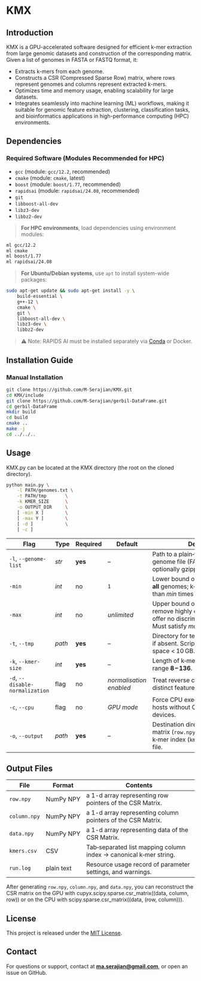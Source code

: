 
# KMX

## Introduction

KMX is a GPU-accelerated software designed for efficient k-mer extraction from large genomic datasets and construction of the corresponding matrix. Given a list of genomes in FASTA or FASTQ format, it:

- Extracts k-mers from each genome.
- Constructs a CSR (Compressed Sparse Row) matrix, where rows represent genomes and columns represent extracted k-mers.
- Optimizes time and memory usage, enabling scalability for large datasets.
- Integrates seamlessly into machine learning (ML) workflows, making it suitable for genomic feature extraction, clustering, classification tasks, and bioinformatics applications in high-performance computing (HPC) environments.

## Dependencies

### Required Software (Modules Recommended for HPC)

- `gcc` (module: `gcc/12.2`, recommended)
- `cmake` (module: `cmake`, latest)
- `boost` (module: `boost/1.77`, recommended)
- `rapidsai` (module: `rapidsai/24.08`, recommended)
- `git`
- `libboost-all-dev`
- `libz3-dev`
- `libbz2-dev`

> **For HPC environments**, load dependencies using environment modules:

```bash
ml gcc/12.2
ml cmake
ml boost/1.77
ml rapidsai/24.08
```

> **For Ubuntu/Debian systems**, use `apt` to install system-wide packages:

```bash
sudo apt-get update && sudo apt-get install -y \
    build-essential \
    g++-12 \
    cmake \
    git \
    libboost-all-dev \
    libz3-dev \
    libbz2-dev
```

> ⚠️ Note: RAPIDS AI must be installed separately via [Conda](https://rapids.ai/start.html) or Docker.

## Installation Guide

### Manual Installation 

```bash
git clone https://github.com/M-Serajian/KMX.git
cd KMX/include
git clone https://github.com/M-Serajian/gerbil-DataFrame.git
cd gerbil-DataFrame
mkdir build 
cd build
cmake ..
make -j
cd ../../..
```


## Usage
KMX.py can be located at the KMX directory (the root on the cloned directory).


```bash
python main.py \
    -l PATH/genomes.txt \
    -t PATH/tmp       \
    -k KMER_SIZE      \
    -o OUTPUT_DIR     \
    [ -min X ]        \
    [ -max Y ]        \
    [ -d ]            \
    [ -c ]
```

| Flag | Type | Required | Default | Description |
|------|------|----------|---------|-------------|
| `-l`, `--genome-list` | *str* | **yes** | – | Path to a plain‑text file with one genome file (FASTA/FASTQ, optionally gzipped) per line. |
| `-min` | *int* | no | `1` | Lower bound on k‑mer count across **all** genomes; k‑mers observed fewer than *min* times are discarded. |
| `-max` | *int* | no | *unlimited* | Upper bound on k‑mer count; set to remove highly conserved k‑mers that offer no discriminatory information. Must satisfy *max ≥ min*. |
| `-t`, `--tmp` | *path* | **yes** | – | Directory for temporary files; created if absent. Script aborts if free space < 10 GB. |
| `-k`, `--kmer-size` | *int* | **yes** | – | Length of k‑mers to extract; valid range **8 – 136**. |
| `-d`, `--disable-normalization` | flag | no | *normalisation enabled* | Treat reverse complements as distinct features. |
| `-c`, `--cpu` | flag | no | *GPU mode* | Force CPU execution; useful on hosts without CUDA‑capable devices. |
| `-o`, `--output` | *path* | **yes** | – | Destination directory for final CSR matrix (`row.npy`,`column.npy`,`data.npy`), k‑mer index (`kmers.csv`), and run log file. |

## Output Files

| File | Format | Contents |
|------|--------|----------|
| `row.npy` | NumPy NPY | a 1-d array representing row pointers of the CSR Matrix. |
| `column.npy` | NumPy NPY | a 1-d array representing column pointers of the CSR Matrix. |
| `data.npy` | NumPy NPY | a 1-d array representing data of the CSR Matrix. |
| `kmers.csv` | CSV | Tab‑separated list mapping column index → canonical k‑mer string. |
| `run.log` | plain text | Resource usage record of parameter settings, and warnings. |

After generating `row.npy`, `column.npy`, and `data.npy`, you can reconstruct the CSR matrix on the GPU with cupyx.scipy.sparse.csr_matrix((data, column, row)) or on the CPU with scipy.sparse.csr_matrix((data, (row, column))).

## License

This project is released under the [MIT License](LICENSE).

## Contact

For questions or support, contact at **ma.serajian@gmail.com**, or open an issue on GitHub.
